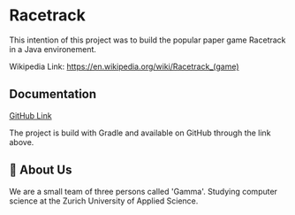 
# Racetrack 

This intention of this project was to build the popular paper game 
Racetrack in a Java environement. 

Wikipedia Link: https://en.wikipedia.org/wiki/Racetrack_(game)
## Documentation

[GitHub Link](https://github.zhaw.ch/PM2-IT21aWIN-fame-rayi-wahl/gruppe06-gamma-projekt1-racetrack
)

The project is build with Gradle and available on GitHub through the link above. 


## 🚀 About Us
We are a small team of three persons called 'Gamma'. Studying 
computer science at the Zurich University of Applied Science.
